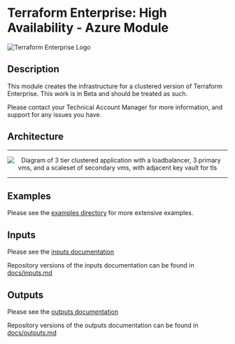 # Terraform Enterprise: High Availability - Azure Module

![Terraform Enterprise Logo](https://github.com/hashicorp/terraform-azurerm-terraform-enterprise/blob/master/assets/Terraform_Enterprise_PrimaryLogo.png?raw=true)

## Description

This module creates the infrastructure for a clustered version of Terraform Enterprise.
This work is in Beta and should be treated as such.

Please contact your Technical Account Manager for more information, and support for any issues you have.

## Architecture

---

<p align="center">
  <img src="https://github.com/hashicorp/terraform-azurerm-terraform-enterprise/blob/v0.0.1-beta/assets/azure_diagram.png?raw=true" alt="Diagram of 3 tier clustered application with a loadbalancer, 3 primary vms, and a scaleset of secondary vms, with adjacent key vault for tls">
</p>

---

## Examples

Please see the [examples directory](https://github.com/hashicorp/terraform-azurerm-terraform-enterprise/tree/master/examples/) for more extensive examples.

## Inputs

Please see the [inputs documentation](https://registry.terraform.io/modules/hashicorp/terraform-enterprise/azurerm/?tab=inputs)

Repository versions of the inputs documentation can be found in [docs/inputs.md](docs/inputs.md)

## Outputs

Please see the [outputs documentation](https://registry.terraform.io/modules/hashicorp/terraform-enterprise/azurerm/?tab=outputs)

Repository versions of the outputs documentation can be found in [docs/outputs.md](docs/outputs.md)

